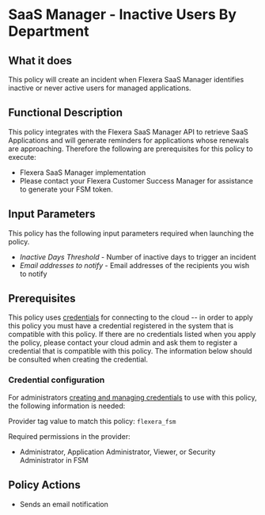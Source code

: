 # SaaS Manager - Inactive Users By Department

## What it does

This policy will create an incident when Flexera SaaS Manager identifies inactive or never active users for managed applications.

## Functional Description

This policy integrates with the Flexera SaaS Manager API to retrieve SaaS Applications and will generate reminders for applications whose renewals are approaching. Therefore the following are prerequisites for this policy to execute:

- Flexera SaaS Manager implementation
- Please contact your Flexera Customer Success Manager for assistance to generate your FSM token.

## Input Parameters

This policy has the following input parameters required when launching the policy.

- *Inactive Days Threshold* - Number of inactive days to trigger an incident
- *Email addresses to notify* - Email addresses of the recipients you wish to notify

## Prerequisites

This policy uses [credentials](https://docs.rightscale.com/policies/users/guides/credential_management.html) for connecting to the cloud -- in order to apply this policy you must have a credential registered in the system that is compatible with this policy. If there are no credentials listed when you apply the policy, please contact your cloud admin and ask them to register a credential that is compatible with this policy. The information below should be consulted when creating the credential.

### Credential configuration

For administrators [creating and managing credentials](https://docs.rightscale.com/policies/users/guides/credential_management.html) to use with this policy, the following information is needed:

Provider tag value to match this policy: `flexera_fsm`

Required permissions in the provider:

- Administrator, Application Administrator, Viewer, or Security Administrator in FSM

## Policy Actions

- Sends an email notification
